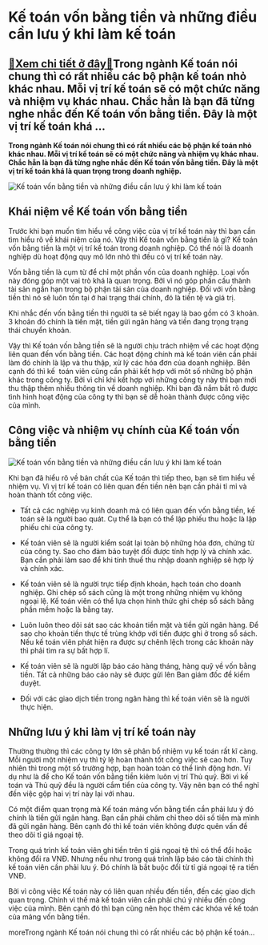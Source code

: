 Kế toán vốn bằng tiền và những điều cần lưu ý khi làm kế toán
=============================================================

[:gift:Xem chi tiết ở đây:gift:](https://hddtvn.com/ke-toan-von-bang-tien-va-nhung-dieu-can-luu-y-khi-lam-ke-toan/)Trong ngành Kế toán nói chung thì có rất nhiều các bộ phận kế toán nhỏ khác nhau. Mỗi vị trí kế toán sẽ có một chức năng và nhiệm vụ khác nhau. Chắc hẳn là bạn đã từng nghe nhắc đến Kế toán vốn bằng tiền. Đây là một vị trí kế toán khá …
--------------------------------------------------------------------------------------------------------------------------------------------------------------------------------------------------------------------------------------------

**Trong ngành Kế toán nói chung thì có rất nhiều các bộ phận kế toán nhỏ khác nhau. Mỗi vị trí kế toán sẽ có một chức năng và nhiệm vụ khác nhau. Chắc hẳn là bạn đã từng nghe nhắc đến Kế toán vốn bằng tiền. Đây là một vị trí kế toán khá là quan trọng trong doanh nghiệp.**


![Kế toán vốn bằng tiền và những điều cần lưu ý khi làm kế toán](https://hddtvn.com/wp-content/uploads/2021/01/investment-2-1024x792-1.jpg)


Khái niệm về Kế toán vốn bằng tiền
----------------------------------


Trước khi bạn muốn tìm hiểu về công việc của vị trí kế toán này thì bạn cần tìm hiểu rõ về khái niệm của nó. Vậy thì Kế toán vốn bằng tiền là gì? Kế toán vốn bằng tiền là một vị trí kế toán trong doanh nghiệp. Có thể nói là doanh nghiệp dù hoạt động quy mô lớn nhỏ thì đều có vị trí kế toán này.


Vốn bằng tiền là cụm từ để chỉ một phần vốn của doanh nghiệp. Loại vốn này đóng góp một vai trò khá là quan trọng. Bởi vì nó góp phần cấu thành tài sản ngắn hạn trong bộ phận tài sản của doanh nghiệp. Đối với vốn bằng tiền thì nó sẽ luôn tồn tại ở hai trạng thái chính, đó là tiền tệ và giá trị.


Khi nhắc đến vốn bằng tiền thì người ta sẽ biết ngay là bao gồm có 3 khoản. 3 khoản đó chính là tiền mặt, tiền gửi ngân hàng và tiền đang trọng trạng thái chuyển khoản.


Vậy thì Kế toán vốn bằng tiền sẽ là người chịu trách nhiệm về các hoạt động liên quan đến vốn bằng tiền. Các hoạt động chính mà kế toán viên cần phải làm đó chính là lập và thu thập, xử lý các hóa đơn của doanh nghiệp. Bên cạnh đó thì kế  toán viên cũng cần phải kết hợp với môt số những bộ phận khác trong công ty. Bởi vì chỉ khi kết hợp với những công ty này thì bạn mới thu thập thêm nhiều thông tin về doanh nghiệp. Khi bạn đã nắm bắt rõ được tình hình hoạt động của công ty thì bạn sẽ dễ hoàn thành được công việc của mình.


Công việc và nhiệm vụ chính của Kế toán vốn bằng tiền
-----------------------------------------------------


![Kế toán vốn bằng tiền và những điều cần lưu ý khi làm kế toán](https://hddtvn.com/wp-content/uploads/2021/01/shutterstock724541431-1567525767488530581791.jpg)


Khi bạn đã hiểu rõ về bản chất của Kế toán thì tiếp theo, bạn sẽ tìm hiểu về nhiệm vụ. Vì vị trí kế toán có liên quan đến tiền nên bạn cần phải tỉ mỉ và hoàn thành tốt công việc.




* Tất cả các nghiệp vụ kinh doanh mà có liên quan đến vốn bằng tiền, kế toán sẽ là người bao quát. Cụ thể là bạn có thể lập phiếu thu hoặc là lập phiếu chi của công ty.

* Kế toán viên sẽ là người kiểm soát lại toàn bộ những hóa đơn, chứng từ của công ty. Sao cho đảm bảo tuyệt đối được tính hợp lý và chính xác. Bạn cần phải làm sao để khi tính thuế thu nhập doanh nghiệp sẽ hợp lý và chính xác.

* Kế toán viên sẽ là người trực tiếp định khoản, hạch toán cho doanh nghiệp. Ghi chép sổ sách cũng là một trong những nhiệm vụ không ngoại lệ. Kế toán viên có thể lựa chọn hình thức ghi chép sổ sách bằng phần mềm hoặc là bằng tay.

* Luôn luôn theo dõi sát sao các khoản tiền mặt và tiền gửi ngân hàng. Để sao cho khoản tiền thực tế trùng khớp với tiền được ghi ở trong sổ sách. Nếu kế toán viên phát hiện ra được sự chênh lệch trong các khoản này thì phải tìm ra sự bất hợp lí.

* Kế toán viên sẽ là người lập báo cáo hàng tháng, hàng quỹ về vốn bằng tiền. Tất cả những báo cáo này sẽ được gửi lên Ban giám đốc để kiểm duyệt.

* Đối với các giao dịch tiền trong ngân hàng thì kế toán viên sẽ là người thực hiện.



Những lưu ý khi làm vị trí kế toán này
--------------------------------------


Thường thường thì các công ty lớn sẽ phân bổ nhiệm vụ kế toán rất kĩ càng. Mỗi người một nhiệm vụ thì tỷ lệ hoàn thành tốt công việc sẽ cao hơn. Tuy nhiên thì trong một số trường hợp, bạn hoàn toàn có thể linh động hơn. Ví dụ như là để cho Kế toán vốn bằng tiền kiêm luôn vị trí Thủ quỹ. Bởi vì kế toán và Thủ quỹ đều là người cầm tiền của công ty. Vậy nên bạn có thể nghĩ đến việc gộp hai vị trí này lại với nhau.


Có một điểm quan trọng mà Kế toán mảng vốn bằng tiền cần phải lưu ý đó chính là tiền gửi ngân hàng. Bạn cần phải chăm chỉ theo dõi số tiền mà mình đã gửi ngân hàng. Bên cạnh đó thì kế toán viên không được quên vấn đề theo dõi tỉ giá ngoại tệ.


Trong quá trình kế toán viên ghi tiền trên tỉ giá ngoại tệ thì có thể đổi hoặc không đổi ra VNĐ. Nhưng nếu như trong quá trình lập báo cáo tài chính thì kế toán viên cần phải lưu ý. Đó chính là bắt buộc đổi từ tỉ giá ngoại tệ ra tiền VNĐ.


Bởi vì công việc Kế toán này có liên quan nhiều đến tiền, đến các giao dịch quan trọng. Chính vì thế mà kế toán viên cần phải chú ý nhiều đến công việc của mình. Bên cạnh đó thì bạn cũng nên học thêm các khóa về kế toán của mảng vốn bằng tiền.


moreTrong ngành Kế toán nói chung thì có rất nhiều các bộ phận kế toán…

